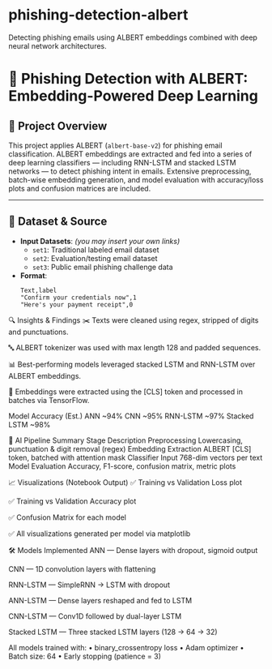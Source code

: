 # phishing-detection-albert  
Detecting phishing emails using ALBERT embeddings combined with deep neural network architectures.

# 🧠 Phishing Detection with ALBERT: Embedding-Powered Deep Learning

## 📌 Project Overview  
This project applies ALBERT (`albert-base-v2`) for phishing email classification. ALBERT embeddings are extracted and fed into a series of deep learning classifiers — including RNN-LSTM and stacked LSTM networks — to detect phishing intent in emails. Extensive preprocessing, batch-wise embedding generation, and model evaluation with accuracy/loss plots and confusion matrices are included.

---

## 📂 Dataset & Source

- **Input Datasets**: _(you may insert your own links)_
  - `set1`: Traditional labeled email dataset  
  - `set2`: Evaluation/testing email dataset  
  - `set3`: Public email phishing challenge data  
- **Format**:
  ```csv
  Text,label
  "Confirm your credentials now",1
  "Here's your payment receipt",0

🔍 Insights & Findings
✂️ Texts were cleaned using regex, stripped of digits and punctuations.

🔤 ALBERT tokenizer was used with max length 128 and padded sequences.

📊 Best-performing models leveraged stacked LSTM and RNN-LSTM over ALBERT embeddings.

🧠 Embeddings were extracted using the [CLS] token and processed in batches via TensorFlow.

Model	Accuracy (Est.)
ANN	~94%
CNN	~95%
RNN-LSTM	~97%
Stacked LSTM	~98%

🤖 AI Pipeline Summary
Stage	Description
Preprocessing	Lowercasing, punctuation & digit removal (regex)
Embedding Extraction	ALBERT [CLS] token, batched with attention mask
Classifier Input	768-dim vectors per text
Model Evaluation	Accuracy, F1-score, confusion matrix, metric plots

📈 Visualizations (Notebook Output)
✅ Training vs Validation Loss plot

✅ Training vs Validation Accuracy plot

✅ Confusion Matrix for each model

✅ All visualizations generated per model via matplotlib

🛠️ Models Implemented
ANN — Dense layers with dropout, sigmoid output

CNN — 1D convolution layers with flattening

RNN-LSTM — SimpleRNN → LSTM with dropout

ANN-LSTM — Dense layers reshaped and fed to LSTM

CNN-LSTM — Conv1D followed by dual-layer LSTM

Stacked LSTM — Three stacked LSTM layers (128 → 64 → 32)

All models trained with:
• binary_crossentropy loss
• Adam optimizer
• Batch size: 64
• Early stopping (patience = 3)
